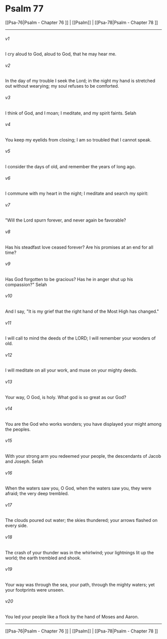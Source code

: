 # Psalm 77

[[Psa-76|Psalm - Chapter 76 ]] | [[Psalm]] | [[Psa-78|Psalm - Chapter 78 ]]
***

###### v1
I cry aloud to God, aloud to God, that he may hear me.
###### v2
In the day of my trouble I seek the Lord; in the night my hand is stretched out without wearying; my soul refuses to be comforted.
###### v3
I think of God, and I moan; I meditate, and my spirit faints. Selah
###### v4
You keep my eyelids from closing; I am so troubled that I cannot speak.
###### v5
I consider the days of old, and remember the years of long ago.
###### v6
I commune with my heart in the night; I meditate and search my spirit:
###### v7
"Will the Lord spurn forever, and never again be favorable?
###### v8
Has his steadfast love ceased forever? Are his promises at an end for all time?
###### v9
Has God forgotten to be gracious? Has he in anger shut up his compassion?" Selah
###### v10
And I say, "It is my grief that the right hand of the Most High has changed."
###### v11
I will call to mind the deeds of the LORD; I will remember your wonders of old.
###### v12
I will meditate on all your work, and muse on your mighty deeds.
###### v13
Your way, O God, is holy. What god is so great as our God?
###### v14
You are the God who works wonders; you have displayed your might among the peoples.
###### v15
With your strong arm you redeemed your people, the descendants of Jacob and Joseph. Selah
###### v16
When the waters saw you, O God, when the waters saw you, they were afraid; the very deep trembled.
###### v17
The clouds poured out water; the skies thundered; your arrows flashed on every side.
###### v18
The crash of your thunder was in the whirlwind; your lightnings lit up the world; the earth trembled and shook.
###### v19
Your way was through the sea, your path, through the mighty waters; yet your footprints were unseen.
###### v20
You led your people like a flock by the hand of Moses and Aaron.

***

[[Psa-76|Psalm - Chapter 76 ]] | [[Psalm]] | [[Psa-78|Psalm - Chapter 78 ]]
